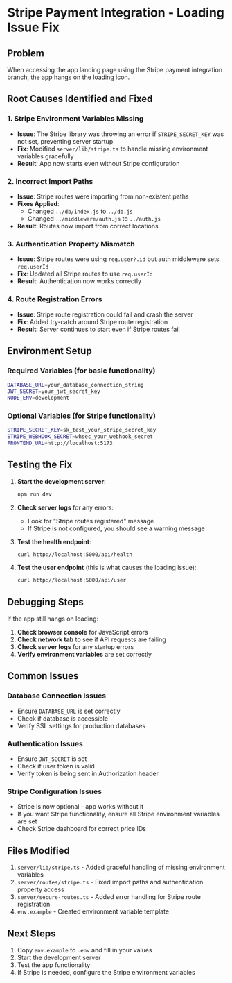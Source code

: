 # Stripe Payment Integration - Loading Issue Fix

## Problem
When accessing the app landing page using the Stripe payment integration branch, the app hangs on the loading icon.

## Root Causes Identified and Fixed

### 1. **Stripe Environment Variables Missing**
- **Issue**: The Stripe library was throwing an error if `STRIPE_SECRET_KEY` was not set, preventing server startup
- **Fix**: Modified `server/lib/stripe.ts` to handle missing environment variables gracefully
- **Result**: App now starts even without Stripe configuration

### 2. **Incorrect Import Paths**
- **Issue**: Stripe routes were importing from non-existent paths
- **Fixes Applied**:
  - Changed `../db/index.js` to `../db.js`
  - Changed `../middleware/auth.js` to `../auth.js`
- **Result**: Routes now import from correct locations

### 3. **Authentication Property Mismatch**
- **Issue**: Stripe routes were using `req.user?.id` but auth middleware sets `req.userId`
- **Fix**: Updated all Stripe routes to use `req.userId`
- **Result**: Authentication now works correctly

### 4. **Route Registration Errors**
- **Issue**: Stripe route registration could fail and crash the server
- **Fix**: Added try-catch around Stripe route registration
- **Result**: Server continues to start even if Stripe routes fail

## Environment Setup

### Required Variables (for basic functionality)
```bash
DATABASE_URL=your_database_connection_string
JWT_SECRET=your_jwt_secret_key
NODE_ENV=development
```

### Optional Variables (for Stripe functionality)
```bash
STRIPE_SECRET_KEY=sk_test_your_stripe_secret_key
STRIPE_WEBHOOK_SECRET=whsec_your_webhook_secret
FRONTEND_URL=http://localhost:5173
```

## Testing the Fix

1. **Start the development server**:
   ```bash
   npm run dev
   ```

2. **Check server logs** for any errors:
   - Look for "Stripe routes registered" message
   - If Stripe is not configured, you should see a warning message

3. **Test the health endpoint**:
   ```bash
   curl http://localhost:5000/api/health
   ```

4. **Test the user endpoint** (this is what causes the loading issue):
   ```bash
   curl http://localhost:5000/api/user
   ```

## Debugging Steps

If the app still hangs on loading:

1. **Check browser console** for JavaScript errors
2. **Check network tab** to see if API requests are failing
3. **Check server logs** for any startup errors
4. **Verify environment variables** are set correctly

## Common Issues

### Database Connection Issues
- Ensure `DATABASE_URL` is set correctly
- Check if database is accessible
- Verify SSL settings for production databases

### Authentication Issues
- Ensure `JWT_SECRET` is set
- Check if user token is valid
- Verify token is being sent in Authorization header

### Stripe Configuration Issues
- Stripe is now optional - app works without it
- If you want Stripe functionality, ensure all Stripe environment variables are set
- Check Stripe dashboard for correct price IDs

## Files Modified

1. `server/lib/stripe.ts` - Added graceful handling of missing environment variables
2. `server/routes/stripe.ts` - Fixed import paths and authentication property access
3. `server/secure-routes.ts` - Added error handling for Stripe route registration
4. `env.example` - Created environment variable template

## Next Steps

1. Copy `env.example` to `.env` and fill in your values
2. Start the development server
3. Test the app functionality
4. If Stripe is needed, configure the Stripe environment variables 